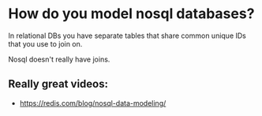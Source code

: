 # How do you model nosql databases? 

In relational DBs you have separate tables that share common unique IDs that you use to join on.

Nosql doesn't really have joins.

## Really great videos:
- https://redis.com/blog/nosql-data-modeling/
